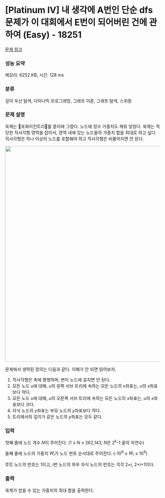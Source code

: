 # [Platinum IV] 내 생각에 A번인 단순 dfs 문제가 이 대회에서 E번이 되어버린 건에 관하여 (Easy) - 18251 

[문제 링크](https://www.acmicpc.net/problem/18251) 

### 성능 요약

메모리: 6252 KB, 시간: 128 ms

### 분류

깊이 우선 탐색, 다이나믹 프로그래밍, 그래프 이론, 그래프 탐색, 스위핑

### 문제 설명

<p>욱제는 🎄포화이진트리🎄를 종이에 그렸다. 노드에 정수 가중치도 채워 넣었다. 욱제는 적당한 직사각형 영역을 잡아서, 영역 내에 있는 노드들의 가중치 합을 최대로 하고 싶다. 직사각형은 하나 이상의 노드를 포함해야 하고 직사각형은 비뚤어지면 안 된다.</p>

<p style="text-align: center;"><img alt="" src="https://upload.acmicpc.net/89dac5d1-9f04-4037-89b0-4f183acb6c0e/-/preview/" style="width: 642px; height: 700px;"></p>

<p style="text-align: justify;">문제에서 생략된 정의는 다음과 같다. 이해가 안 되면 읽어보자.</p>

<ol>
	<li>직사각형은 축에 평행하며, 변이 노드에 걸치면 안 된다.</li>
	<li>모든 노드 <em>u</em>에 대해, <em>u</em>의 왼쪽 서브 트리에 속하는 모든 노드의 <em>x</em>좌표는, <em>u</em>의 <em>x</em>좌표보다 작다.</li>
	<li>모든 노드 <em>u</em>에 대해, <em>u</em>의 오른쪽 서브 트리에 속하는 모든 노드의 <em>x</em>좌표는, <em>u</em>의 <em>x</em>좌표보다 크다.</li>
	<li>자식 노드의 <em>y</em>좌표는 부모 노드의 <em>y</em>좌표보다 작다.</li>
	<li>트리에서의 깊이가 같은 노드의 <em>y</em>좌표는 모두 같다.</li>
</ol>

### 입력 

 <p>첫째 줄에 노드 개수 <em>N</em>이 주어진다. (1 ≤ <em>N</em> ≤ 262,143, <em>N</em>은 2<sup><em>k</em></sup>-1 꼴의 자연수)</p>

<p>둘째 줄에 노드의 가중치 <em>W<sub>i</sub></em>가 노드 번호 순서대로 주어진다. (-10<sup>9</sup> ≤ <em>W<sub>i</sub></em> ≤ 10<sup>9</sup>)</p>

<p>루트 노드의 번호는 1이고, <em>i</em>번 노드의 좌우 자식 노드의 번호는 각각 2×<em>i</em>, 2×<em>i</em>+1이다.</p>

### 출력 

 <p>욱제가 얻을 수 있는 가중치의 최대 합을 출력한다.</p>

